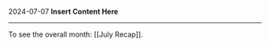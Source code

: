 2024-07-07
__Insert Content Here__
_______________________
To see the overall month: [[July Recap]].